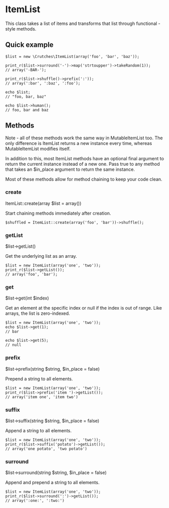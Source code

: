 ItemList
========

This class takes a list of items and transforms that list through
functional - style methods.

## Quick example

    $list = new \Crutches\ItemList(array('foo', 'bar', 'baz'));

    print_r($list->surround('-')->map('strtoupper')->takeRandom(1));
    // array('-BAR-');

    print_r($list->shuffle()->prefix(':'));
    // array(':bar', ':baz', ':foo');

    echo $list;
    // "foo, bar, baz"

    echo $list->human();
    // foo, bar and baz

## Methods

Note - all of these methods work the same way in MutableItemList
too. The only difference is ItemList returns a new instance every
time, whereas MutableItemList modifies itself.

In addition to this, most ItemList methods have an optional final
argument to return the current instance instead of a new one. Pass
true to any method that takes an $in_place argument to return the same
instance.

Most of these methods allow for method chaining to keep your code clean.

### create

ItemList::create(array $list = array())

Start chaining methods immediately after creation.

    $shuffled = ItemList::create(array('foo', 'bar'))->shuffle();

### getList

$list->getList()

Get the underlying list as an array.

    $list = new ItemList(array('one', 'two'));
    print_r($list->getList());
    // array('foo', 'bar');

### get

$list->get(int $index)

Get an element at the specific index or null if the index is out of
range. Like arrays, the list is zero-indexed.

    $list = new ItemList(array('one', 'two'));
    echo $list->get(1);
    // bar

    echo $list->get(5);
    // null

### prefix

$list->prefix(string $string, $in_place = false)

Prepend a string to all elements.

    $list = new ItemList(array('one', 'two'));
    print_r($list->prefix('item ')->getList());
    // array('item one', 'item two')

### suffix

$list->suffix(string $string, $in_place = false)

Append a string to all elements.

    $list = new ItemList(array('one', 'two'));
    print_r($list->suffix('potato')->getList());
    // array('one potato', 'two potato')

### surround

$list->surround(string $string, $in_place = false)

Append and prepend a string to all elements.

    $list = new ItemList(array('one', 'two'));
    print_r($list->surround(':')->getList());
    // array(':one:', ':two:')
